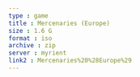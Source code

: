 ```yaml
---
type : game
title : Mercenaries (Europe)
size : 1.6 G
format : iso
archive : zip
server : myrient
link2 : Mercenaries%20%28Europe%29
---
```

